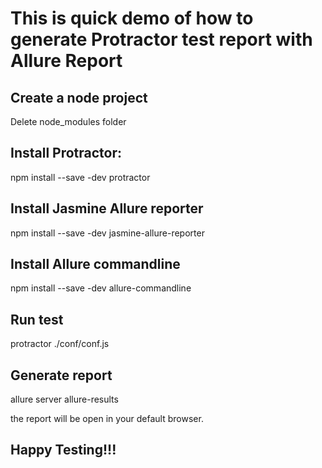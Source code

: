 #  This is quick demo of how to generate Protractor test report with Allure Report

## Create a node project

Delete node_modules folder

## Install Protractor:

  npm install --save -dev protractor
  
## Install Jasmine Allure reporter

  npm install --save -dev jasmine-allure-reporter

## Install Allure commandline

  npm install --save -dev allure-commandline
  
## Run test

protractor ./conf/conf.js

## Generate report

allure server allure-results

the report will be open in your default browser.

## Happy Testing!!!
